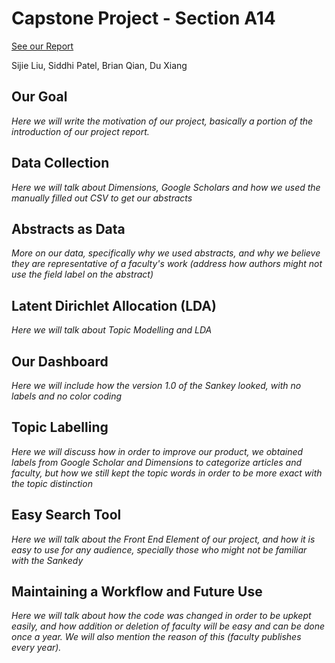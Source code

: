 # Capstone Project - Section A14

<a href="https://docs.google.com/document/d/1u6r-X8ZCbjC8UuSJau-DIbpBevjOWTVSEwI4qaLCmlI/edit?usp=sharing">See our Report</a>

Sijie Liu, Siddhi Patel, Brian Qian, Du Xiang



## Our Goal 
<em> Here we will write the motivation of our project, basically a portion of the introduction of our project report. </em> 

## Data Collection
<em> Here we will talk about Dimensions, Google Scholars and how we used the manually filled out CSV to get our abstracts </em> 

## Abstracts as Data
<em> More on our data, specifically why we used abstracts, and why we believe they are representative of a faculty's work (address how authors might not use the field label on the abstract) </em>
  
## Latent Dirichlet Allocation (LDA)
<em> Here we will talk about Topic Modelling and LDA </em>

## Our Dashboard
<em> Here we will include how the version 1.0 of the Sankey looked, with no labels and no color coding </em>

## Topic Labelling
<em> Here we will discuss how in order to improve our product, we obtained labels from Google Scholar and Dimensions to categorize articles and faculty, but how we still kept the topic words in order to be more exact with the topic distinction </em>


## Easy Search Tool
<em> Here we will talk about the Front End Element of our project, and how it is easy to use for any audience, specially those who might not be familiar with the Sankedy </em>

## Maintaining a Workflow and Future Use
<em> Here we will talk about how the code was changed in order to be upkept easily, and how addition or deletion of faculty will be easy and can be done once a year. We will also mention the reason of this (faculty publishes every year). 








